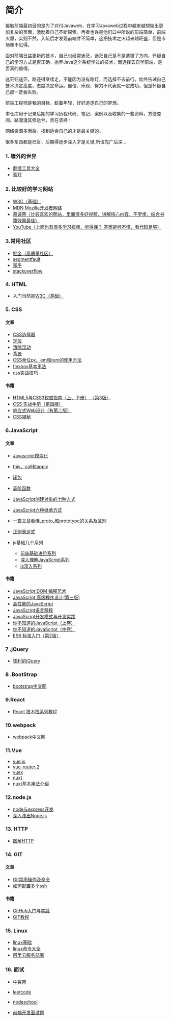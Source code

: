 # 简介
接触前端最初目的是为了对付Javaweb，在学习Javaweb过程中越来越想做出更加复杂的页面，激励着自己不断探索。再者也许是他们口中所说的前端简单，前端火爆，实则不然，入坑后才发现前端并不简单，这把技术之火越来越旺盛，但是市场却不见得。

面对前端日益更新的技术，自己也经常迷茫，迷茫自己是不是选错了方向，怀疑自己的学习方式是否正确，抛弃Java这个系统学过的技术，而选择去自学前端，是否真的值得。

迷茫归迷茫，路还得继续走，不能因为没有路灯，而选择不去前行。始终告诫自己技术决定高度，态度决定命运。自信、乐观、努力不代表就一定成功，但是怀疑自己那一定会失败。

前端工程师是我的目标，趁着年轻，好好追逐自己的梦想。

本仓库用于记录后期的学习历程代码、笔记、案例以及收集的一些资料，方便查阅。路漫漫其修远兮，贵在坚持！

网络资源多而杂，找到适合自己的才是最关键的。

很多东西都是扫盲，后期得逐步深入才是关键,所谓先广后深...

### 1. 墙外的世界
* [翻墙工具大全][1]
* [蓝灯][2]

### 2. 比较好的学习网站
* [W3C（基础）][3]
* [MDN Mozilla开发者网络][4]
* [慕课网（比较喜欢的网站，里面很多好视频，讲解核心内容，不罗嗦，结合书籍效果最佳）][5]
* [YouTube（上面也有很多学习视频，听得懂？ 答案是听不懂，看代码足够）][6]

### 3.常用社区
* [掘金（高质量社区）][7]
* [segmentfault][8]
* [知乎][9]
* [stackoverflow][10]

### 4. HTML

* 入门当然是[W3C（基础）][11]

### 5. CSS

#### 文章

* [CSS选择器](https://github.com/xxxgitone/learningProcess/blob/master/CSS/css%E9%80%89%E6%8B%A9%E7%AC%A6/css%E9%80%89%E6%8B%A9%E7%AC%A6.md)
* [定位](https://github.com/xxxgitone/learningProcess/blob/master/CSS/%E5%AE%9A%E4%BD%8D/index.md)
* [清除浮动](https://github.com/xxxgitone/learningProcess/blob/master/CSS/%E6%B8%85%E9%99%A4%E6%B5%AE%E5%8A%A8/index.md)
* [背景](https://github.com/xxxgitone/learningProcess/blob/master/CSS/%E8%83%8C%E6%99%AF/index.md)
* [CSS单位px、em和rem的使用方法](https://github.com/xxxgitone/learningProcess/blob/master/CSS/%E5%8D%95%E4%BD%8D/%E6%80%8E%E4%B9%88%E4%BD%BF%E7%94%A8px%E3%80%81em%E5%92%8Crem.md)
* [flexbox基本用法](https://xxxgitone.github.io/2017/05/27/FlexBox%E5%BC%B9%E6%80%A7%E5%B8%83%E5%B1%80%E5%9F%BA%E6%9C%AC%E7%94%A8%E6%B3%95/)
* [css实战技巧](https://github.com/xxxgitone/CSS_Skills)

#### 书籍

*  [HTML5与CSS3权威指南（上、下册） （第3版）][12]
*  [CSS 实战手册（第四版）][13]
* [响应式Web设计（有第二版）][14]
* [CSS揭秘][15]
	

### 6.JavaScript

#### 文章

* [Javascript模块化](https://github.com/xxxgitone/learningProcess/blob/master/JavaScript/JavaScript%E6%A8%A1%E5%9D%97%E5%8C%96/module.md)
* [this、call和apply](https://github.com/xxxgitone/learningProcess/blob/master/JavaScript/%E5%89%96%E6%9E%90%E9%9D%A2%E5%90%91%E5%AF%B9%E8%B1%A1%E7%BC%96%E7%A8%8B/%E5%85%B3%E4%BA%8Ethis%E3%80%81call%E5%92%8Capply/tca.md)
* [闭包](https://github.com/xxxgitone/learningProcess/blob/master/JavaScript/%E5%89%96%E6%9E%90%E9%9D%A2%E5%90%91%E5%AF%B9%E8%B1%A1%E7%BC%96%E7%A8%8B/%E9%97%AD%E5%8C%85%E5%92%8C%E9%AB%98%E9%98%B6%E5%87%BD%E6%95%B0/closure.md)
* [高阶函数](https://github.com/xxxgitone/learningProcess/blob/master/JavaScript/%E5%89%96%E6%9E%90%E9%9D%A2%E5%90%91%E5%AF%B9%E8%B1%A1%E7%BC%96%E7%A8%8B/%E9%97%AD%E5%8C%85%E5%92%8C%E9%AB%98%E9%98%B6%E5%87%BD%E6%95%B0/func.md)
* [JavaScript创建对象的七种方式](https://xxxgitone.github.io/2017/06/10/JavaScript%E5%88%9B%E5%BB%BA%E5%AF%B9%E8%B1%A1%E7%9A%84%E4%B8%83%E7%A7%8D%E6%96%B9%E5%BC%8F/)
* [JavaScript六种继承方式](https://xxxgitone.github.io/2017/06/12/JavaScript%E5%85%AD%E7%A7%8D%E7%BB%A7%E6%89%BF%E6%96%B9%E5%BC%8F/)
* [一篇文章看懂_proto_和prototype的关系及区别](https://xxxgitone.github.io/2017/06/08/%E4%B8%80%E7%AF%87%E6%96%87%E7%AB%A0%E7%9C%8B%E6%87%82-proto-%E5%92%8Cprototype%E7%9A%84%E5%85%B3%E7%B3%BB%E5%8F%8A%E5%8C%BA%E5%88%AB/)
* [正则表达式](https://github.com/xxxgitone/learningProcess/blob/master/JavaScript/JavaScript%E5%9F%BA%E7%A1%80/%E6%AD%A3%E5%88%99%E8%A1%A8%E8%BE%BE%E5%BC%8F%E7%9A%84%E6%A8%A1%E5%BC%8F%E5%8C%B9%E9%85%8D/regular.md)
* js基础几个系列

  * [前端基础进阶系列](http://www.jianshu.com/p/cd3fee40ef59)
  * [深入理解JavaScript系列](http://www.cnblogs.com/TomXu/archive/2011/12/15/2288411.html)
  * [js深入系列](https://github.com/mqyqingfeng/Blog)

#### 书籍

* [JavaScript DOM 编程艺术][16]
* [JavaScript 高级程序设计(第三版)][17]
* [高性能的JavaScript][18]
* [JavaScript语言精粹][19]
* [JavaScript开发模式与开发实践][20]
* [你不知道的JavaScript（上卷）][21]
* [你不知道的JavaScript（中卷）][22]
* [ES6 标准入门（第2版）][23]

### 7 .jQuery

* [锋利的jQuery][24]

### 8 .BootStrap

* [bootstrap中文网][25]

### 9.React

* [React 技术栈系列教程][26]

### 10.webpack

* [webpack中文网][27]

### 11.Vue

* [vue.js][28]
* [vue-router 2][29]
* [vuex][30]
* [nuxt][36]
* [nuxt基本用法介绍][37]

### 12.node.js

* [node与express开发][31]
* [深入浅出Node.js][32]

### 13. HTTP
* [图解HTTP][33]

### 14. GIT

#### 文章

* [Git常用操作及命令](https://xxxgitone.github.io/2017/05/25/Git%E5%B8%B8%E7%94%A8%E6%93%8D%E4%BD%9C%E5%8F%8A%E5%91%BD%E4%BB%A4/)
* [如何配置多个ssh](https://github.com/xxxgitone/learningProcess/blob/master/Git/%E9%85%8D%E7%BD%AE%E5%A4%9A%E4%B8%AAssh.md)

#### 书籍

* [GitHub入门与实践][34]
* [GIT教程][35]

### 15. Linux

* [linux基础](http://linuxtools-rst.readthedocs.io/zh_CN/latest/base/index.html)
* [linux命令大全](http://man.linuxde.net/)
* [阿里云服务部署](https://github.com/xxxgitone/learningProcess/blob/master/linux/%E4%BA%91%E6%9C%8D%E5%8A%A1%E9%83%A8%E7%BD%B2.md)

### 16. 面试

* [牛客网](https://www.nowcoder.com)
* [leetcode](https://leetcode.com/)
* [nodeschool](https://nodeschool.io/)
* [前端开发面试题](https://github.com/markyun/My-blog/tree/master/Front-end-Developer-Questions)



  [1]: https://github.com/bannedbook/fanqiang
  [2]: https://github.com/getlantern/forum
  [3]: http://www.w3school.com.cn/
  [4]: https://developer.mozilla.org/zh-CN/
  [5]: http://www.imooc.com/
  [6]: https://www.youtube.com/
  [7]: https://juejin.im/timeline
  [8]: https://segmentfault.com/
  [9]: https://www.zhihu.com/
  [10]: http://stackoverflow.com/
  [11]: http://www.w3school.com.cn/
  [12]: https://book.douban.com/subject/26644632/
  [13]: https://book.douban.com/subject/26898555/
  [14]: https://book.douban.com/subject/20390374/
  [15]: https://book.douban.com/subject/26745943/
  [16]: https://book.douban.com/subject/6038371/
  [17]: https://book.douban.com/subject/10546125/
  [18]: https://book.douban.com/subject/5362856/
  [19]: https://book.douban.com/subject/11874748/
  [20]: https://book.douban.com/subject/26382780/
  [21]: https://book.douban.com/subject/26351021/
  [22]: https://book.douban.com/subject/26854244/
  [23]: https://book.douban.com/subject/26708954/
  [24]: https://book.douban.com/subject/10792216/
  [25]: http://www.bootcss.com/
  [26]: http://www.ruanyifeng.com/blog/2016/09/react-technology-stack.html
  [27]: https://doc.webpack-china.org/concepts/
  [28]: https://cn.vuejs.org/v2/guide/
  [29]: https://router.vuejs.org/zh-cn/
  [30]: https://vuex.vuejs.org/zh-cn/
  [31]: https://book.douban.com/subject/26301434/
  [32]: https://book.douban.com/subject/25768396/
  [33]: https://book.douban.com/subject/25863515/
  [34]: https://book.douban.com/subject/26462816/
  [35]: http://www.liaoxuefeng.com/wiki/0013739516305929606dd18361248578c67b8067c8c017b000
  [36]: https://zh.nuxtjs.org/guide
  [37]: https://github.com/xxxgitone/learningProcess/blob/master/nuxt/nuxt.md
